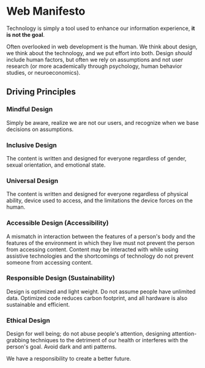 # Web Manifesto
Technology is simply a tool used to enhance our information experience, **it is not the goal**.

Often overlooked in web development is the human. We think about design, we think about the technology, and we put effort into both. Design *should* include human factors, but often we rely on assumptions and not user research (or more academically through psychology, human behavior studies, or neuroeconomics).

## Driving Principles

### Mindful Design
Simply be aware, realize we are not our users, and recognize when we base decisions on assumptions. 

### Inclusive Design
The content is written and designed for everyone regardless of gender, sexual orientation, and emotional state.

### Universal Design
The content is written and designed for everyone regardless of physical ability, device used to access, and the limitations the device forces on the human.

### Accessible Design (Accessibility)
A mismatch in interaction between the features of a person's body and the features of the environment in which they live must not prevent the person from accessing content. Content may be interacted with while using assistive technologies and the shortcomings of technology do not prevent someone from accessing content.

### Responsible Design (Sustainability)
Design is optimized and light weight. Do not assume people have unlimited data. Optimized code reduces carbon footprint, and all hardware is also sustainable and efficient.

### Ethical Design
Design for well being; do not abuse people's attention, designing attention-grabbing techniques to the detriment of our health or interferes with the person's goal. Avoid dark and anti patterns.

We have a responsibility to create a better future.
